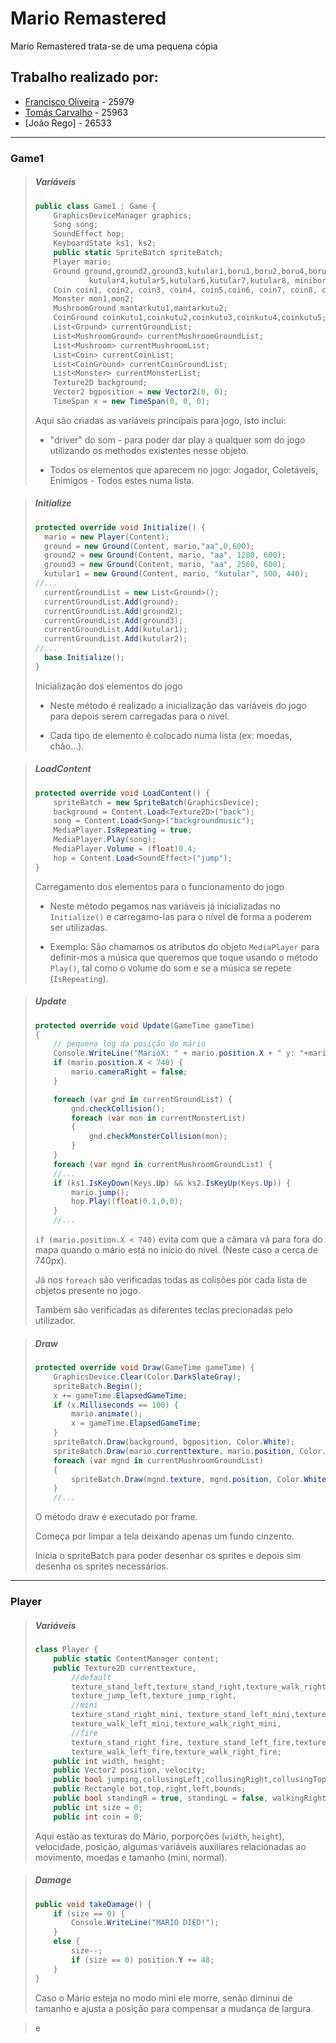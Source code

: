 # Mario Remastered

Mario Remastered trata-se de uma pequena cópia

## Trabalho realizado por:

- [Francisco Oliveira](https://github.com/Sincops) - 25979
- [Tomás Carvalho](https://github.com/GR3ENP1G08) - 25963
- [João Rego] - 26533

---

### Game1

> ##### Variáveis
> 
> ```cs
> public class Game1 : Game {   
>     GraphicsDeviceManager graphics;
>     Song song;
>     SoundEffect hop;
>     KeyboardState ks1, ks2;
>     public static SpriteBatch spriteBatch;
>     Player mario;
>     Ground ground,ground2,ground3,kutular1,boru1,boru2,boru4,boru5,kutular2,kutular3,boru3,
>             kutular4,kutular5,kutular6,kutular7,kutular8, miniboru1;
>     Coin coin1, coin2, coin3, coin4, coin5,coin6, coin7, coin8, coin9,coin10, coin11, coin12, coin13, coin14;
>     Monster mon1,mon2;
>     MushroomGround mantarkutu1,mantarkutu2;
>     CoinGround coinkutu1,coinkutu2,coinkutu3,coinkutu4,coinkutu5;
>     List<Ground> currentGroundList;
>     List<MushroomGround> currentMushroomGroundList;
>     List<Mushroom> currentMushroomList;
>     List<Coin> currentCoinList;
>     List<CoinGround> currentCoinGroundList;
>     List<Monster> currentMonsterList;
>     Texture2D background;
>     Vector2 bgposition = new Vector2(0, 0);
>     TimeSpan x = new TimeSpan(0, 0, 0);
> ```
> 
> Aqui são criadas as variáveis principais para jogo, isto inclui:
> 
> - "driver" do som - para poder dar play a qualquer som do jogo utilizando os methodos existentes nesse objeto.
> 
> - Todos os elementos que aparecem no jogo: Jogador, Coletáveis, Enimigos - Todos estes numa lista.

> ##### Initialize
> 
> ```cs
> protected override void Initialize() {
>   mario = new Player(Content);
>   ground = new Ground(Content, mario,"aa",0,600);
>   ground2 = new Ground(Content, mario, "aa", 1280, 600);
>   ground3 = new Ground(Content, mario, "aa", 2560, 600);
>   kutular1 = new Ground(Content, mario, "kutular", 500, 440);
> //...
>   currentGroundList = new List<Ground>();
>   currentGroundList.Add(ground);
>   currentGroundList.Add(ground2);
>   currentGroundList.Add(ground3);
>   currentGroundList.Add(kutular1);
>   currentGroundList.Add(kutular2);
> //...
>   base.Initialize();
> }
> ```
> 
> Inicialização dos elementos do jogo
> 
> - Neste método é realizado a inicialização das variáveis do jogo para depois serem carregadas para o nível.
> 
> - Cada tipo de elemento é colocado numa lista (ex: moedas, chão...).

> ##### LoadContent
> 
> ```cs
> protected override void LoadContent() {
>     spriteBatch = new SpriteBatch(GraphicsDevice);           
>     background = Content.Load<Texture2D>("back");
>     song = Content.Load<Song>("backgroundmusic");
>     MediaPlayer.IsRepeating = true;
>     MediaPlayer.Play(song);
>     MediaPlayer.Volume = (float)0.4;
>     hop = Content.Load<SoundEffect>("jump");
> }
> ```
> 
> Carregamento dos elementos para o funcionamento do jogo
> 
> - Neste método pegamos nas variáveis já inicializadas no `Initialize()` e carregamo-las para o nível de forma a poderem ser utilizadas.
> 
> - Exemplo: São chamamos os atributos do objeto `MediaPlayer` para definir-mos a música que queremos que toque usando o método `Play()`, tal como o volume do som e se a música se repete (`IsRepeating`).

> ##### Update
> 
> ```cs
> protected override void Update(GameTime gameTime)
> {
>     // pequeno log da posição do mário
>     Console.WriteLine("MarioX: " + mario.position.X + " y: "+mario.position.Y+" velx: "+mario.velocity.X);
>     if (mario.position.X < 740) {
>         mario.cameraRight = false;
>     }            
> 
>     foreach (var gnd in currentGroundList) {
>         gnd.checkCollision();
>         foreach (var mon in currentMonsterList)
>         {
>             gnd.checkMonsterCollision(mon);
>         }
>     }
>     foreach (var mgnd in currentMushroomGroundList) {
>     //...
>     if (ks1.IsKeyDown(Keys.Up) && ks2.IsKeyUp(Keys.Up)) {
>         mario.jump();
>         hop.Play((float)0.1,0,0);
>     }
>     //...
> ```
> 
> `if (mario.position.X < 740)` evita com que a câmara vá para fora do mapa quando o mário está no início do nível. (Neste caso a cerca de 740px).
> 
> Já nos `foreach` são verificadas todas as colisões por cada lista de objetos presente no jogo.
> 
> Também são verificadas as diferentes teclas precionadas pelo utilizador.

> ##### Draw
> 
> ```cs
> protected override void Draw(GameTime gameTime) {
>     GraphicsDevice.Clear(Color.DarkSlateGray);
>     spriteBatch.Begin();
>     x += gameTime.ElapsedGameTime;
>     if (x.Milliseconds == 100) {
>         mario.animate();
>         x = gameTime.ElapsedGameTime;
>     }
>     spriteBatch.Draw(background, bgposition, Color.White);
>     spriteBatch.Draw(mario.currenttexture, mario.position, Color.White);
>     foreach (var mgnd in currentMushroomGroundList)
>     {
>         spriteBatch.Draw(mgnd.texture, mgnd.position, Color.White);
>     }
>     //...
> ```
> 
> O método draw é executado por frame.
> 
> Começa por limpar a tela deixando apenas um fundo cinzento.
> 
> Inicia o spriteBatch para poder desenhar os sprites e depois sim desenha os sprites necessários.

---

### Player

> ##### Variáveis
> 
> ```cs
> class Player {
>     public static ContentManager content;
>     public Texture2D currenttexture,
>         //default
>         texture_stand_left,texture_stand_right,texture_walk_right, texture_walk_left,
>         texture_jump_left,texture_jump_right,
>         //mini
>         texture_stand_right_mini, texture_stand_left_mini,texture_jump_right_mini,texture_jump_left_mini,
>         texture_walk_left_mini,texture_walk_right_mini,
>         //fire
>         texture_stand_right_fire, texture_stand_left_fire,texture_jump_right_fire,texture_jump_left_fire,
>         texture_walk_left_fire,texture_walk_right_fire;
>     public int width, height;
>     public Vector2 position, velocity;
>     public bool jumping,collusingLeft,collusingRight,collusingTop,collusingBottom,cameraRight;
>     public Rectangle bot,top,right,left,bounds;
>     public bool standingR = true, standingL = false, walkingRight = false, walkingLeft = false, onAir=true;
>     public int size = 0;
>     public int coin = 0;
> ```
> 
> Aqui estão as texturas do Mário, porporções (`width`, `height`), velocidade, posição, algumas variáveis auxiliares relacionadas ao movimento, moedas e tamanho (mini, normal).

> ##### Damage
> 
> ```cs
> public void takeDamage() {
>     if (size == 0) {
>         Console.WriteLine("MARIO DIED!");
>     }
>     else {
>         size--;
>         if (size == 0) position.Y += 48;                
>     }
> }
> ```
> 
> Caso o Mário esteja no modo mini ele morre, senão diminui de tamanho e ajusta a posição para compensar a mudança de largura.

> e